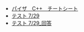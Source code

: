 - [ パイザ　C++　チートシート](HighSchool_2025/CheetSheet.md)
 - [ テスト 7/29](HighSchool_2025/Test1.md)
 - [テスト 7/29_回答](HighSchool_2025/Test1_Answer.md)